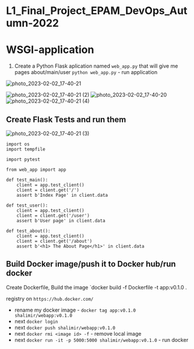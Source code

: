 # L1_Final_Project_EPAM_DevOps_Autumn-2022
# WSGI-application

1. Create a Python Flask aplication named `web_app.py` that will give me pages about/main/user 
`python web_app.py` - run application


![photo_2023-02-02_17-40-21](https://user-images.githubusercontent.com/123692654/216374321-090cc64b-5eb6-4ec2-8d7b-684bf762348f.jpg)

![photo_2023-02-02_17-40-21 (2)](https://user-images.githubusercontent.com/123692654/216374060-a787ba3a-a4d4-4d43-9cb9-220e8d2398b2.jpg)
![photo_2023-02-02_17-40-20](https://user-images.githubusercontent.com/123692654/216374156-49cd906d-6007-483a-bec2-5fbde76af349.jpg)
![photo_2023-02-02_17-40-21 (4)](https://user-images.githubusercontent.com/123692654/216374179-729314d1-bede-459e-9aa8-bb14cb0cfdb9.jpg)


## Create Flask Tests and run them
![photo_2023-02-02_17-40-21 (3)](https://user-images.githubusercontent.com/123692654/216374845-c4f7bc64-98f4-47b6-bad4-4c5079932108.jpg)
```
import os
import tempfile

import pytest

from web_app import app

def test_main():
    client = app.test_client()
    client = client.get('/')
    assert b'Index Page' in client.data

def test_user():
    client = app.test_client()
    client = client.get('/user')
    assert b'User page' in client.data

def test_about():
    client = app.test_client()
    client = client.get('/about')
    assert b'<h1> The About Page</h1>' in client.data
```
## Build Docker image/push it to Docker hub/run docker
Create Dockerfile, Build the image `docker build -f Dockerfile -t app:v0.1.0 .

registry on `https://hub.docker.com/`
- rename my docker image - `docker tag app:v0.1.0 shalimir/webapp:v0.1.0`
- next `docker login`
- next `docker push shalimir/webapp:v0.1.0`
- next `docker rmi <image id> -f` - remove local image
- next `docker run -it -p 5000:5000 shalimir/webapp:v0.1.0` - run docker

